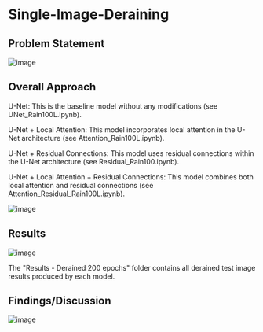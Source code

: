 # Single-Image-Deraining

## Problem Statement  
![image](https://user-images.githubusercontent.com/32372013/236968134-5bd36b36-420f-45ae-8bc2-bb3935843e04.png)

## Overall Approach  

U-Net: This is the baseline model without any modifications (see UNet_Rain100L.ipynb).  

U-Net + Local Attention: This model incorporates local attention in the U-Net architecture (see Attention_Rain100L.ipynb).  

U-Net + Residual Connections: This model uses residual connections within the U-Net architecture (see Residual_Rain100.ipynb).  

U-Net + Local Attention + Residual Connections: This model combines both local attention and residual connections (see Attention_Residual_Rain100L.ipynb).  

![image](https://user-images.githubusercontent.com/32372013/236968210-352e62c1-f5d3-4ef3-976b-4288079b28fb.png)

## Results  
![image](https://user-images.githubusercontent.com/32372013/236968249-a8e19c64-2f78-4a36-8f83-a02478a09b07.png)  

The "Results - Derained 200 epochs" folder contains all derained test image results produced by each model. 

## Findings/Discussion  
![image](https://user-images.githubusercontent.com/32372013/236968285-60c2fd85-257e-4d2e-9797-bfb0420302a3.png)



